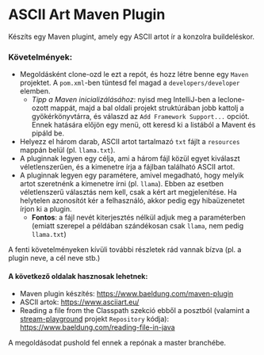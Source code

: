 # ASCII Art Maven Plugin

Készíts egy Maven plugint, amely egy ASCII artot ír a konzolra buildeléskor.

### Követelmények:

* Megoldásként clone-ozd le ezt a repót, és hozz létre benne egy `Maven` projektet. A `pom.xml`-ben tüntesd fel magad a `developers/developer` elemben.
  * *Tipp a Maven inicializálásához*: nyisd meg IntelliJ-ben a leclone-ozott mappát, majd a bal oldali projekt struktúrában jobb kattolj a gyökérkönyvtárra, és válaszd az `Add Framework Support...` opciót. Ennek hatására előjön egy menü, ott keresd ki a listából a Mavent és pipáld be.
* Helyezz el három darab, ASCII artot tartalmazó `txt` fájlt a `resources` mappán belül (pl. `llama.txt`).
* A pluginnak legyen egy célja, ami a három fájl közül egyet kiválaszt véletlenszerűen, és a kimenetre írja a fájlban található ASCII artot.
* A pluginnak legyen egy paramétere, amivel megadható, hogy melyik artot szeretnénk a kimenetre írni (pl. `llama`). Ebben az esetben véletlenszerű választás nem kell, csak a kért art megjelenítése. Ha helytelen azonosítót kér a felhasználó, akkor pedig egy hibaüzenetet írjon ki a plugin.
  * **Fontos**: a fájl nevét kiterjesztés nélkül adjuk meg a paraméterben (emiatt szerepel a példában szándékosan csak `llama`, nem pedig `llama.txt`)

A fenti követelményeken kívüli további részletek rád vannak bízva (pl. a plugin neve, a cél neve stb.)

#### A következő oldalak hasznosak lehetnek:

* Maven plugin készítés: https://www.baeldung.com/maven-plugin
* ASCII artok: https://www.asciiart.eu/
* Reading a file from the Classpath szekció ebből a posztból (valamint a [stream-playground](https://github.com/jeszy75/stream-playground) projekt `Repository` kódja): https://www.baeldung.com/reading-file-in-java

A megoldásodat pushold fel ennek a repónak a master branchébe.

